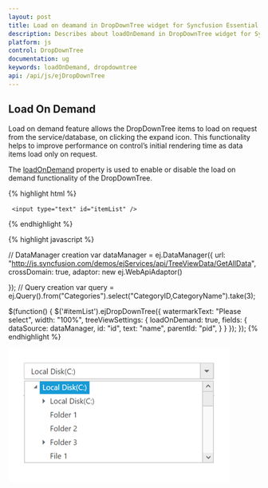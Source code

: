 ```yaml
---
layout: post
title: Load on deamand in DropDownTree widget for Syncfusion Essential JS
description: Describes about loadOnDemand in DropDownTree widget for Syncfusion Essential JS
platform: js
control: DropDownTree
documentation: ug
keywords: loadOnDemand, dropdowntree
api: /api/js/ejDropDownTree
---
```


## Load On Demand

Load on demand feature allows the DropDownTree items to load on request from the service/database, on clicking the expand icon. This functionality helps to improve performance on control’s initial rendering time as data items load only on request. 

The [loadOnDemand](https://help.syncfusion.com/api/js/ejdropdowntree#members:loadOnDemand) property is used to enable or disable the load on demand functionality of the DropDownTree.

{% highlight html %}

     <input type="text" id="itemList" />
     
{% endhighlight %}

{% highlight javascript %}
  
// DataManager creation
var dataManager = ej.DataManager({
    url: "http://js.syncfusion.com/demos/ejServices/api/TreeViewData/GetAllData",
    crossDomain: true,
    adaptor: new ej.WebApiAdaptor()

});
// Query creation
var query = ej.Query().from("Categories").select("CategoryID,CategoryName").take(3);

$(function() {
    $('#itemList').ejDropDownTree({
        watermarkText: "Please select",
        width: "100%",
        treeViewSettings: {
            loadOnDemand: true,
            fields: {
                dataSource: dataManager,
                id: "id",
                text: "name",
                parentId: "pid",
            }
        }
    });
});
{% endhighlight %}

![](LoadOnDemand_images/loadondemand.png)